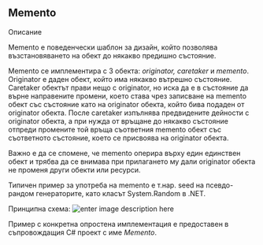 
## Memento

Описание 

 Memento e поведенчески шаблон за дизайн, който позволява възстановяването на обект до някакво предишно състояние.
 
 Memento се имплементира с 3 обекта:  *originator, caretaker* и *memento*. Originator е даден обект, който има някакво вътрешно състояние. Caretaker обектът прави нещо с originator, но иска да е в състояние да върне направените промени, което става чрез записване на memento обект със състояние като на originator обекта, който бива подаден от originator обекта. После caretaker изпълнява предвидените дейности с originator обекта, а при нужда от връщане до някакво състояние отпреди промените той връща съответния memento обект със съответното състояние, което се присвоява на originator обекта. 
 
  Важно е да се спомене, че memento оперира върху един единствен обект и трябва да се внимава при прилагането му дали originator обекта не променя други обекти или ресурси.
  
  Типичен пример за употреба на memento е т.нар. seed на псевдо-рандом генераторите, като класът System.Random в .NET.
 
Принципна схема:
![enter image description here](https://sourcemaking.com/files/v2/content/patterns/Memento-2x.png)

Пример с конкретна опростена имплементация е предоставен в съпровождащия C# проект с име *Memento*.

